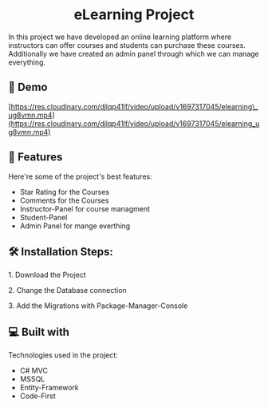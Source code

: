 <h1 align="center" id="title">eLearning Project</h1>

<p id="description">In this project we have developed an online learning platform where instructors can offer courses and students can purchase these courses. Additionally we have created an admin panel through which we can manage everything.</p>

<h2>🚀 Demo</h2>

[https://res.cloudinary.com/djlqp41lf/video/upload/v1697317045/elearning\_ug8vmn.mp4](https://res.cloudinary.com/djlqp41lf/video/upload/v1697317045/elearning_ug8vmn.mp4)

  
  
<h2>🧐 Features</h2>

Here're some of the project's best features:

*   Star Rating for the Courses
*   Comments for the Courses
*   Instructor-Panel for course managment
*   Student-Panel
*   Admin Panel for mange everthing

<h2>🛠️ Installation Steps:</h2>

<p>1. Download the Project</p>

<p>2. Change the Database connection</p>

<p>3. Add the Migrations with Package-Manager-Console</p>

  
  
<h2>💻 Built with</h2>

Technologies used in the project:

*   C# MVC
*   MSSQL
*   Entity-Framework
*   Code-First

